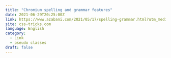 ```yaml
---
title: "Chromium spelling and grammar features"
date: 2021-06-29T20:25:00Z
link: https://www.azabani.com/2021/05/17/spelling-grammar.html?utm_medium=RSS&utm_source=news.12bit.vn
site: css-tricks.com
language: English
category:
  - Link
  - pseudo classes
draft: false
---
```

